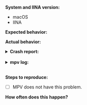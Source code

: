 <!-- Please use English, if possible. If you really feel the need to use a different language to get your point across, you may add a description in your native language to supplement your report. -->
<!-- Please also try to search for your issue to avoid it being closed as a duplicate. -->

<!-- Change these to match your system. If you're using a version compiled from source, please mention so here along with the commit you're using. -->
**System and IINA version:**

- macOS <!-- Your macOS version -->
- IINA <!-- Your IINA version -->

**Expected behavior:**


<!-- If this is feature request, please use this section to explain the rationale behind your idea and why you believe it would be beneficial. -->
**Actual behavior:**

<!-- If you're reporting a crash, please copy the stack trace below, between the <pre> </pre> tags (you can find these in ~/Library/Logs/DiagnosticReports/; the filename should prefixed with IINA and include the crash time). If not, feel free to delete this section. -->
<details>
<summary><b>Crash report:</b></summary>
<!-- Put your crash log here, between the set of backticks -->

```
```
</details>

<br>

<!-- Please provide mpv log if applicable (if you haven't done so already, you can enable logging in Preferences > Advanced). -->
<details>
<summary><b>mpv log:</b></summary>
<!-- Put your mpv log here, between the set of backticks -->

```
```
</details>

<br>

<!-- N/A if this is a feature request -->
**Steps to reproduce:**


<!-- If your issue is related to playback, please check whether mpv has the same problem. If so, this might not be an issue with IINA but rather an bug with mpv. Try reporting an issue there. -->
- [ ] MPV does not have this problem.


<!-- Again, N/A for feature requests -->
**How often does this happen?**
